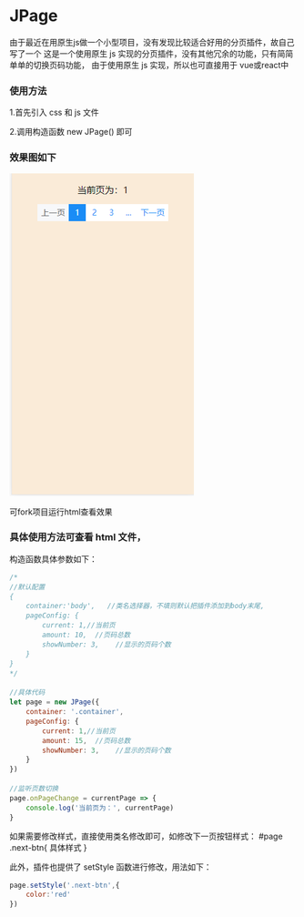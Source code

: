 # JPage

由于最近在用原生js做一个小型项目，没有发现比较适合好用的分页插件，故自己写了一个
这是一个使用原生 js 实现的分页插件，没有其他冗余的功能，只有简简单单的切换页码功能，
由于使用原生 js 实现，所以也可直接用于 vue或react中

### 使用方法
1.首先引入 css 和 js 文件 

2.调用构造函数 new JPage() 即可

### 效果图如下 
![效果图](https://github.com/Ectimi/JPage/blob/master/demo.gif)

可fork项目运行html查看效果

### 具体使用方法可查看 html 文件，

构造函数具体参数如下：
```javascript
/*
//默认配置
{
    container:'body',   //类名选择器，不填则默认把插件添加到body末尾,
    pageConfig: {
        current: 1,//当前页
        amount: 10,  //页码总数
        showNumber: 3,    //显示的页码个数
    }
}
*/

//具体代码
let page = new JPage({
    container: '.container',
    pageConfig: {
        current: 1,//当前页
        amount: 15,  //页码总数
        showNumber: 3,    //显示的页码个数
    }
})

//监听页数切换
page.onPageChange = currentPage => {
    console.log('当前页为：', currentPage)
}

```

如果需要修改样式，直接使用类名修改即可，如修改下一页按钮样式：
#page .next-btn{ 具体样式 }

此外，插件也提供了 setStyle 函数进行修改，用法如下：
```js
page.setStyle('.next-btn',{
    color:'red'
})
```


